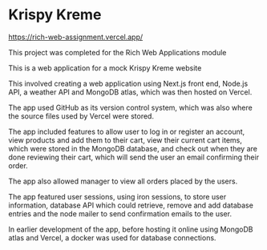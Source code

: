# Krispy Kreme
 
https://rich-web-assignment.vercel.app/

This project was completed for the Rich Web Applications module

This is a web application for a mock Krispy Kreme website

This involved creating a web application using Next.js front end, Node.js API, a weather API and MongoDB atlas, which was then hosted on Vercel.

The app used GitHub as its version control system, which was also where the source files used by Vercel were stored.

The app included features to allow user to log in or register an account, view products and add them to their cart, view their current cart items, which were stored in the MongoDB database, and check out when they are done reviewing their cart, which will send the user an email confirming their order.

The app also allowed manager to view all orders placed by the users.

The app featured user sessions, using iron sessions, to store user information, database API which could retrieve, remove and add database entries and the node mailer to send confirmation emails to the user. 

In earlier development of the app, before hosting it online using MongoDB atlas and Vercel, a docker was used for database connections.
